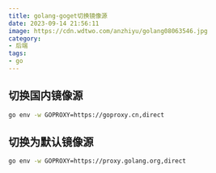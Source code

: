 ```yaml
---
title: golang-goget切换镜像源
date: 2023-09-14 21:56:11
image: https://cdn.wdtwo.com/anzhiyu/golang08063546.jpg
category: 
- 后端
tags: 
- go
---
```


## 切换国内镜像源
```bash
go env -w GOPROXY=https://goproxy.cn,direct
```

## 切换为默认镜像源
```bash
go env -w GOPROXY=https://proxy.golang.org,direct
```